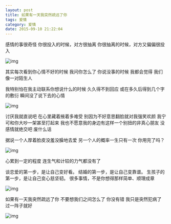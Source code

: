 ```yaml
---
layout: post
title: 如果有一天我突然疏远了你
tags: 爱情
category: 爱情
date: 2015-09-10 21:22:04
---
```


感情的事很奇怪
你很投入的时候，对方很抽离
你很抽离的时候，对方又偏偏很投入

![img](http://7xlkoc.com1.z0.glb.clouddn.com/640.jpg)

其实每次看到你心情不好的时候
我问你怎么了 你说没事的时候
我都会觉得 我们像一对陌生人

我特别怕在我主动联系你想说什么的时候
久久得不到回应
或在多久后得到几个字的敷衍
瞬间没了说下去的心情

![img](http://7xlkoc.com1.z0.glb.clouddn.com/630.jpg)

讨厌我就直说吧 在心里藏着掖着多难受
别因为不好意思翻脸就对我强笑欢颜
我宁可和你大吵一架甚至打起来
我也不愿意我的身边有这样一个别扭的非真心朋友
没感情就绝交吧 废什么话

据说一个人厚着脸皮没羞没臊地去爱
另一个人的概率一生只有一次
你用完了吗？

![img](http://7xlkoc.com1.z0.glb.clouddn.com/6410.jpg)

心累到一定的程度
连生气和计较的力气都没有了

谈恋爱的第一步，是让自己变好看。
结婚的第一步，是让自己变靠谱。
生孩子的第一步，是让自己变心慈坚韧。
很多事情，不是你想得那样简单、顺理成章

![img](http://7xlkoc.com1.z0.glb.clouddn.com/64330.jpg)

如果有一天我突然疏远了你
不要想我们之间怎么了
你没有错 我只是突然犯病了
过一阵子就好

![img](http://7xlkoc.com1.z0.glb.clouddn.com/qrcodenew.jpg)
